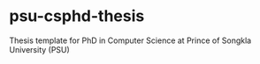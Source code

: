 # psu-csphd-thesis
Thesis template for PhD in Computer Science at Prince of Songkla University (PSU)
 
